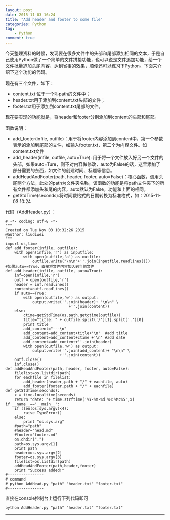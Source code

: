 ```yaml
---
layout: post
date: 2015-11-03 16:24
title: "Add header and footer to some file"
categories: Python
tag: 
	- Python
comment: true
---
```


今天整理资料的时候，发现要在很多文件中的头部和尾部添加相同的文本，于是自己使用Python做了一个简单的文件拼接功能，也可以说是文件追加功能，给一个文件批量追加头尾内容，达到省事的效果，顺便还可以练习下Python。下面来介绍下这个功能的代码。

<!--more-->


现在有三个文件，如下：

- content.txt 位于一个叫path的文件中；
- header.txt用于添加到content.txt头部的文件；
- footer.txt用于添加到content.txt尾部的文件。


现在要实现的功能就是，将header和footer分别添加到content的头部和尾部。 


函数说明：

- add_footer(infile, outfile)：用于将footer内容添加到content中，第一个参数表示的添加到尾部的文件，如输入footer.txt，第二个为内容文件。如content.txt文件
- add_header(infile, outfile, auto=True): 用于将一个文件放入好另一个文件的头部，如果auto=Ture，则不对内容做修改，auto为False的话，这里添加了部分需要的东西，如文件的创建时间、标题等信息。
- addHeadAndFooter(path, header, footer, auto=False)：核心函数，调用头尾两个方法，此处的path为文件夹名称，该函数的功能是将path文件夹下的所有文件都添加头和尾的内容，auto默认为False，功能和上面的相同。
- getStdTime(seconds):将时间戳格式的日期转换为标准格式，如：2015-11-03 10:24


代码（AddHeader.py）：


```
# -*- coding: utf-8 -*-
"""
Created on Tue Nov 03 10:32:26 2015
@author: liudiwei
"""
import os,time
def add_footer(infile, outfile):
    with open(infile,'r') as inputfile:
        with open(outfile,'a') as outfile:
            outfile.write("\n\n"+''.join(inputfile.readlines()))
#如果auto==True，直接将文件内容加入到当前文件
def add_header(infile, outfile, auto=True): 
    inf=open(infile,'r')
    outf = open(outfile,'r')
    header = inf.readlines()
    content=outf.readlines()
    if auto==True:
        with open(outfile,'w') as output:
            output.write(''.join(header)+ "\n\n" \
                            +''.join(content))  
    else:
        ctime=getStdTime(os.path.getctime(outfile))
        title="title: " + outfile.split('/')[1].split('.')[0]
        print title
        add_content="---\n"
        add_content=add_content+title+'\n'  #add title
        add_content=add_content+ctime +'\n' #add date
        add_content=add_content+''.join(header)
        with open(outfile,'w') as output:
            output.write(''.join(add_content)+ "\n\n" \
                        +''.join(content))  
    outf.close()
    inf.close()
def addHeadAndFooter(path, header, footer, auto=False):
    filelist=os.listdir(path)
    for eachfile in filelist:
        add_header(header,path + "/" + eachfile, auto)
        add_footer(footer,path + "/" + eachfile)       
def getStdTime(seconds):
    x = time.localtime(seconds)
    return "date: "+ time.strftime('%Y-%m-%d %H:%M:%S',x)        
if __name__=='__main__':
    if (len(os.sys.argv)<4):
        raise TypeError()
    else:
        print "os.sys.arg"
    #path="path"
    #header="head.md"
    #footer="footer.md"
    os.chdir(".")
    path=os.sys.argv[1]
    print path
    header=os.sys.argv[2]
    footer=os.sys.argv[3]
    filelist=os.listdir(path)
    addHeadAndFooter(path,header,footer)
    print "Success added!"    
#----------------    
# command 
# python AddHead.py "path" "header.txt" "footer.txt"
#----------------
```

直接在console控制台上运行下列代码即可 

```
python AddHeader.py "path" "header.txt" "footer.txt"
```



---




